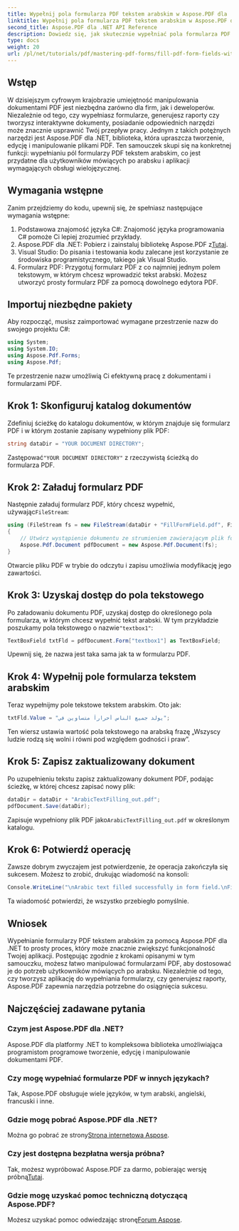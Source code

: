 ```yaml
---
title: Wypełnij pola formularza PDF tekstem arabskim w Aspose.PDF dla .NET
linktitle: Wypełnij pola formularza PDF tekstem arabskim w Aspose.PDF dla .NET
second_title: Aspose.PDF dla .NET API Reference
description: Dowiedz się, jak skutecznie wypełniać pola formularza PDF tekstem arabskim, korzystając z biblioteki Aspose.PDF dla .NET. Ten samouczek krok po kroku przeprowadzi Cię przez proces konfiguracji, przykład kodowania.
type: docs
weight: 20
url: /pl/net/tutorials/pdf/mastering-pdf-forms/fill-pdf-form-fields-with-arabic-text/
---
```

## Wstęp

W dzisiejszym cyfrowym krajobrazie umiejętność manipulowania dokumentami PDF jest niezbędna zarówno dla firm, jak i deweloperów. Niezależnie od tego, czy wypełniasz formularze, generujesz raporty czy tworzysz interaktywne dokumenty, posiadanie odpowiednich narzędzi może znacznie usprawnić Twój przepływ pracy. Jednym z takich potężnych narzędzi jest Aspose.PDF dla .NET, biblioteka, która upraszcza tworzenie, edycję i manipulowanie plikami PDF. Ten samouczek skupi się na konkretnej funkcji: wypełnianiu pól formularzy PDF tekstem arabskim, co jest przydatne dla użytkowników mówiących po arabsku i aplikacji wymagających obsługi wielojęzycznej.

## Wymagania wstępne

Zanim przejdziemy do kodu, upewnij się, że spełniasz następujące wymagania wstępne:

1. Podstawowa znajomość języka C#: Znajomość języka programowania C# pomoże Ci lepiej zrozumieć przykłady.
2. Aspose.PDF dla .NET: Pobierz i zainstaluj bibliotekę Aspose.PDF z[Tutaj](https://releases.aspose.com/pdf/net/).
3. Visual Studio: Do pisania i testowania kodu zalecane jest korzystanie ze środowiska programistycznego, takiego jak Visual Studio.
4. Formularz PDF: Przygotuj formularz PDF z co najmniej jednym polem tekstowym, w którym chcesz wprowadzić tekst arabski. Możesz utworzyć prosty formularz PDF za pomocą dowolnego edytora PDF.

## Importuj niezbędne pakiety

Aby rozpocząć, musisz zaimportować wymagane przestrzenie nazw do swojego projektu C#:

```csharp
using System;
using System.IO;
using Aspose.Pdf.Forms;
using Aspose.Pdf;
```

Te przestrzenie nazw umożliwią Ci efektywną pracę z dokumentami i formularzami PDF.

## Krok 1: Skonfiguruj katalog dokumentów

Zdefiniuj ścieżkę do katalogu dokumentów, w którym znajduje się formularz PDF i w którym zostanie zapisany wypełniony plik PDF:

```csharp
string dataDir = "YOUR DOCUMENT DIRECTORY";
```

 Zastępować`"YOUR DOCUMENT DIRECTORY"` z rzeczywistą ścieżką do formularza PDF.

## Krok 2: Załaduj formularz PDF

 Następnie załaduj formularz PDF, który chcesz wypełnić, używając`FileStream`:

```csharp
using (FileStream fs = new FileStream(dataDir + "FillFormField.pdf", FileMode.Open, FileAccess.ReadWrite))
{
    // Utwórz wystąpienie dokumentu ze strumieniem zawierającym plik formularza
    Aspose.Pdf.Document pdfDocument = new Aspose.Pdf.Document(fs);
}
```

Otwarcie pliku PDF w trybie do odczytu i zapisu umożliwia modyfikację jego zawartości.

## Krok 3: Uzyskaj dostęp do pola tekstowego

Po załadowaniu dokumentu PDF, uzyskaj dostęp do określonego pola formularza, w którym chcesz wypełnić tekst arabski. W tym przykładzie poszukamy pola tekstowego o nazwie`"textbox1"`:

```csharp
TextBoxField txtFld = pdfDocument.Form["textbox1"] as TextBoxField;
```

Upewnij się, że nazwa jest taka sama jak ta w formularzu PDF.

## Krok 4: Wypełnij pole formularza tekstem arabskim

Teraz wypełnijmy pole tekstowe tekstem arabskim. Oto jak:

```csharp
txtFld.Value = "يولد جميع الناس أحراراً متساوين في";
```

Ten wiersz ustawia wartość pola tekstowego na arabską frazę „Wszyscy ludzie rodzą się wolni i równi pod względem godności i praw”.

## Krok 5: Zapisz zaktualizowany dokument

Po uzupełnieniu tekstu zapisz zaktualizowany dokument PDF, podając ścieżkę, w której chcesz zapisać nowy plik:

```csharp
dataDir = dataDir + "ArabicTextFilling_out.pdf";
pdfDocument.Save(dataDir);
```

 Zapisuje wypełniony plik PDF jako`ArabicTextFilling_out.pdf` w określonym katalogu.

## Krok 6: Potwierdź operację

Zawsze dobrym zwyczajem jest potwierdzenie, że operacja zakończyła się sukcesem. Możesz to zrobić, drukując wiadomość na konsoli:

```csharp
Console.WriteLine("\nArabic text filled successfully in form field.\nFile saved at " + dataDir);
```

Ta wiadomość potwierdzi, że wszystko przebiegło pomyślnie.

## Wniosek

Wypełnianie formularzy PDF tekstem arabskim za pomocą Aspose.PDF dla .NET to prosty proces, który może znacznie zwiększyć funkcjonalność Twojej aplikacji. Postępując zgodnie z krokami opisanymi w tym samouczku, możesz łatwo manipulować formularzami PDF, aby dostosować je do potrzeb użytkowników mówiących po arabsku. Niezależnie od tego, czy tworzysz aplikację do wypełniania formularzy, czy generujesz raporty, Aspose.PDF zapewnia narzędzia potrzebne do osiągnięcia sukcesu.

## Najczęściej zadawane pytania

### Czym jest Aspose.PDF dla .NET?
Aspose.PDF dla platformy .NET to kompleksowa biblioteka umożliwiająca programistom programowe tworzenie, edycję i manipulowanie dokumentami PDF.

### Czy mogę wypełniać formularze PDF w innych językach?
Tak, Aspose.PDF obsługuje wiele języków, w tym arabski, angielski, francuski i inne.

### Gdzie mogę pobrać Aspose.PDF dla .NET?
 Można go pobrać ze strony[Strona internetowa Aspose](https://releases.aspose.com/pdf/net/).

### Czy jest dostępna bezpłatna wersja próbna?
 Tak, możesz wypróbować Aspose.PDF za darmo, pobierając wersję próbną[Tutaj](https://releases.aspose.com/).

### Gdzie mogę uzyskać pomoc techniczną dotyczącą Aspose.PDF?
 Możesz uzyskać pomoc odwiedzając stronę[Forum Aspose](https://forum.aspose.com/c/pdf/10).